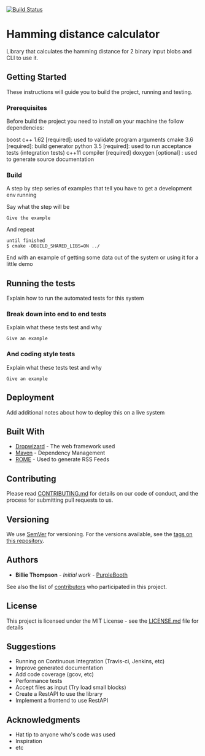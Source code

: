 [![Build Status](https://travis-ci.org/fleith/hamming-distance.svg?branch=master)](https://travis-ci.org/fleith/hamming-distance)

# Hamming distance calculator

Library that calculates the hamming distance for 2 binary input blobs and CLI to use it.

## Getting Started

These instructions will guide you to build the project, running and testing.

### Prerequisites

Before build the project you need to install on your machine the follow dependencies:

boost c++ 1.62 [required]: used to validate program arguments
cmake 3.6 [required]: build generator
python 3.5 [required]: used to run acceptance tests (integration tests)
c++11 compiler [required]
doxygen [optional] : used to generate source documentation


### Build

A step by step series of examples that tell you have to get a development env running

Say what the step will be

```
Give the example
```

And repeat

```
until finished
$ cmake -DBUILD_SHARED_LIBS=ON ../
```

End with an example of getting some data out of the system or using it for a little demo

## Running the tests

Explain how to run the automated tests for this system

### Break down into end to end tests

Explain what these tests test and why

```
Give an example
```

### And coding style tests

Explain what these tests test and why

```
Give an example
```

## Deployment

Add additional notes about how to deploy this on a live system

## Built With

* [Dropwizard](http://www.dropwizard.io/1.0.2/docs/) - The web framework used
* [Maven](https://maven.apache.org/) - Dependency Management
* [ROME](https://rometools.github.io/rome/) - Used to generate RSS Feeds

## Contributing

Please read [CONTRIBUTING.md](https://gist.github.com/PurpleBooth/b24679402957c63ec426) for details on our code of conduct, and the process for submitting pull requests to us.

## Versioning

We use [SemVer](http://semver.org/) for versioning. For the versions available, see the [tags on this repository](https://github.com/your/project/tags). 

## Authors

* **Billie Thompson** - *Initial work* - [PurpleBooth](https://github.com/PurpleBooth)

See also the list of [contributors](https://github.com/your/project/contributors) who participated in this project.

## License

This project is licensed under the MIT License - see the [LICENSE.md](LICENSE.md) file for details

## Suggestions

* Running on Continuous Integration (Travis-ci, Jenkins, etc)
* Improve generated documentation
* Add code coverage (gcov, etc)
* Performance tests
* Accept files as input (Try load small blocks)
* Create a RestAPI to use the library
* Implement a frontend to use RestAPI

## Acknowledgments

* Hat tip to anyone who's code was used
* Inspiration
* etc
